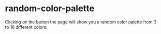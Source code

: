 # random-color-palette
 Clicking on the button the page will show you a random color palette from 3 to 10 different colors.
